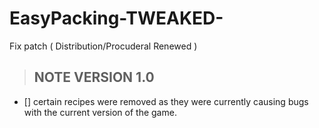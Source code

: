 # EasyPacking-TWEAKED-
Fix patch ( Distribution/Procuderal Renewed )


>## NOTE VERSION 1.0

 - [] certain recipes were removed as they were currently causing bugs
       with    the current version of the game.
